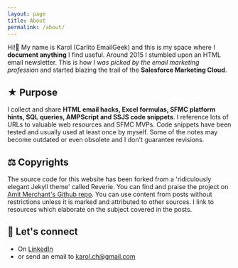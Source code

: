 ```yaml
---
layout: page
title: About
permalink: /about/
---
```


Hi!👋 My name is Karol (Carlito EmailGeek) and this is my space where I **document anything** I find useful. Around 2015 I stumbled upon an HTML email newsletter. This is how *I was picked by the email marketing profession* and started blazing the trail of the **Salesforce Marketing Cloud**.


## ★ Purpose 

I collect and share  **HTML email hacks, Excel formulas, SFMC platform hints, SQL queries, AMPScript and SSJS code snippets**. I reference lots of URLs to valuable web resources and SFMC MVPs. Code snippets have been tested and usually used at least once by myself. Some of the notes may become outdated or even obsolete and I don't guarantee revisions.

<!--
## 🔨 Toolset

### Blog Posts

- Visual Studio Code (Markdown + Terminal)
- GitHub project/pages
- Windows OS

### Technical Marketer Work
- Windows OS
- Content Builder
- Automation Studio
- Query Studio
- Journey Builder
- Cloud Pages (for testing and running scripts)
- AMPScript


### Hobby Projects

-->

## ⚖ Copyrights 

The source code for this website has been forked from a 'ridiculously elegant Jekyll theme' called Reverie. You can find and praise the project on [Amit Merchant's Github repo](https://github.com/amitmerchant1990/reverie).
You can use content from posts without restrictions unless it is marked and attributed to other sources. I link to resources which elaborate on the subject covered in the posts.

## 🔗 Let's connect 
* On [LinkedIn](https://www.linkedin.com/in/karolcholewa/)
* or send an email to karol.ch@gmail.com
